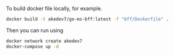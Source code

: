

To build docker file locally, for example.
```bash
docker build -t akedev7/go-ms-bff:latest -f "bff/Dockerfile" .
```

Then you can run using

```bash
docker network create akedev7
docker-compose up -d
```